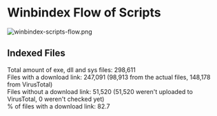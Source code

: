 # Winbindex Flow of Scripts

![winbindex-scripts-flow.png](winbindex-scripts-flow.png)

## Indexed Files

<!--FileStats-->
Total amount of exe, dll and sys files: 298,611  
Files with a download link: 247,091 (98,913 from the actual files, 148,178 from VirusTotal)  
Files without a download link: 51,520 (51,520 weren't uploaded to VirusTotal, 0 weren't checked yet)  
% of files with a download link: 82.7  
<!--/FileStats-->
